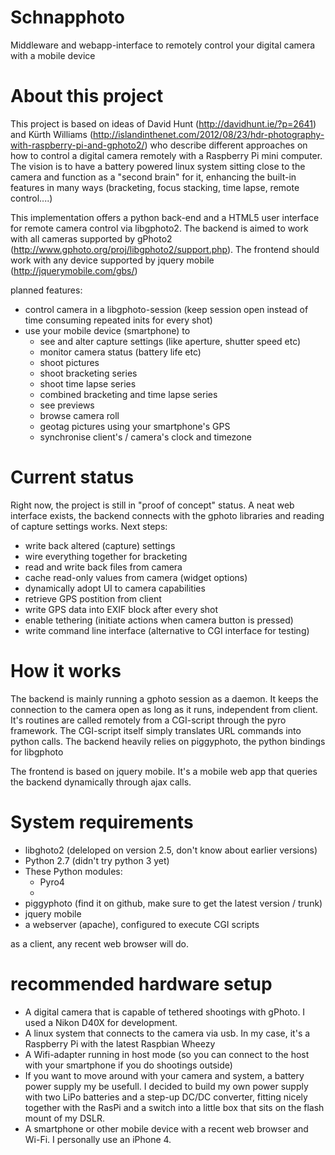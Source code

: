 Schnapphoto
===========

Middleware and webapp-interface to remotely control your digital camera with a mobile device

About this project
==================

This project is based on ideas of David Hunt (http://davidhunt.ie/?p=2641) and Kürth Williams (http://islandinthenet.com/2012/08/23/hdr-photography-with-raspberry-pi-and-gphoto2/) who describe different approaches on how to control a digital camera remotely with a Raspberry Pi mini computer.
The vision is to have a battery powered linux system sitting close to the camera and function as a "second brain" for it, enhancing the built-in features in many ways (bracketing, focus stacking, time lapse, remote control....)

This implementation offers a python back-end and a HTML5 user interface for remote camera control via libgphoto2. 
The backend is aimed to work with all cameras supported by gPhoto2 (http://www.gphoto.org/proj/libgphoto2/support.php). The frontend should work with any device supported by jquery mobile (http://jquerymobile.com/gbs/)

planned features:
- control camera in a libgphoto-session (keep session open instead of time consuming repeated inits for every shot)
- use your mobile device (smartphone) to
  - see and alter capture settings (like aperture, shutter speed etc)
  - monitor camera status (battery life etc)
  - shoot pictures
  - shoot bracketing series
  - shoot time lapse series
  - combined bracketing and time lapse series
  - see previews
  - browse camera roll
  - geotag pictures using your smartphone's GPS
  - synchronise client's / camera's clock and timezone
 
Current status
==============

Right now, the project is still in "proof of concept" status. A neat web interface exists, the backend connects with the gphoto libraries and reading of capture settings works.
Next steps:
- write back altered (capture) settings
- wire everything together for bracketing
- read and write back files from camera
- cache read-only values from camera (widget options)
- dynamically adopt UI to camera capabilities
- retrieve GPS postition from client
- write GPS data into EXIF block after every shot
- enable tethering (initiate actions when camera button is pressed)
- write command line interface (alternative to CGI interface for testing)

How it works
============

The backend is mainly running a gphoto session as a daemon. It keeps the connection to the camera open as long as it runs, independent from client. It's routines are called remotely from a CGI-script through the pyro framework.
The CGI-script itself simply translates URL commands into python calls.
The backend heavily relies on piggyphoto, the python bindings for libgphoto

The frontend is based on jquery mobile. It's a mobile web app that queries the backend dynamically through ajax calls.

System requirements
===================

- libghoto2 (deleloped on version 2.5, don't know about earlier versions)
- Python 2.7 (didn't try python 3 yet)
- These Python modules:
  - Pyro4
  - <tbd>
- piggyphoto (find it on github, make sure to get the latest version / trunk)
- jquery mobile
- a webserver (apache), configured to execute CGI scripts

as a client, any recent web browser will do.

recommended hardware setup
==========================
- A digital camera that is capable of tethered shootings with gPhoto. I used a Nikon D40X for development.
- A linux system that connects to the camera via usb. In my case, it's a Raspberry Pi with the latest Raspbian Wheezy
- A Wifi-adapter running in host mode (so you can connect to the host with your smartphone if you do shootings outside)
- If you want to move around with your camera and system, a battery power supply my be usefull. I decided to build my own power supply with two LiPo batteries and a step-up DC/DC converter, fitting nicely together with the RasPi and a switch into a little box that sits on the flash mount of my DSLR.
- A smartphone or other mobile device with a recent web browser and Wi-Fi. I personally use an iPhone 4.
